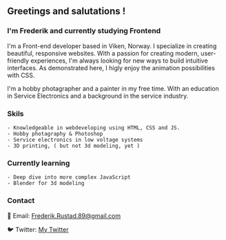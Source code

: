 ## Greetings and salutations !

### I'm Frederik and currently studying Frontend

I'm a Front-end developer based in Viken, Norway.
I specialize in creating beautiful, responsive websites.
With a passion for creating modern, user-friendly experiences,
I'm always looking for new ways to build intuitive interfaces.
As demonstrated here, I higly enjoy the animation possibilities with CSS.

I'm a hobby photagrapher and a painter in my free time.
With an education in Service Electronics and a background in the service industry.

### Skils
```
- Knowledgeable in webdeveloping using HTML, CSS and JS.
- Hobby photagraphy & Photoshop
- Service electronics in low voltage systems
- 3D printing, ( but not 3d modeling, yet ) 
```

### Currently learning
```
- Deep dive into more complex JavaScript
- Blender for 3d modeling
```

### Contact

📧 Email: [Frederik.Rustad.89@gmail.com](Frederik.Rustad.89@gmail.com)

🐦 Twitter: [My Twitter](https://twitter.com/Penrose_Studio)

